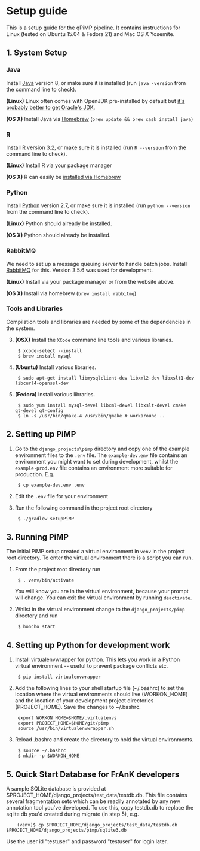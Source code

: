 # Setup guide

This is a setup guide for the qPiMP pipeline. It contains instructions for Linux (tested on Ubuntu 15.04 & Fedora 21) and Mac OS X Yosemite.

## 1. System Setup

### Java
Install [Java](https://java.com/en/) version 8, or make sure it is installed (run `java -version` from the command line to check).

**(Linux)** Linux often comes with OpenJDK pre-installed by default but [it's probably better to get Oracle's JDK](http://askubuntu.com/questions/521145/how-to-install-oracle-java-on-ubuntu-14-04).

**(OS X)** Install Java via [Homebrew](http://brew.sh/) (`brew update && brew cask install java`)

### R

Install [R](https://www.r-project.org/) version 3.2, or make sure it is installed (run `R --version` from the command line to check).

**(Linux)** Install R via your package manager

**(OS X)** R can easily be [installed via Homebrew](http://stackoverflow.com/questions/20457290/installing-r-with-homebrew)

### Python

Install [Python](https://www.python.org/) version 2.7, or make sure it is installed (run `python --version` from the command line to check).

**(Linux)** Python should already be installed.

**(OS X)** Python should already be installed.

### RabbitMQ

We need to set up a message queuing server to handle batch jobs. Install [RabbitMQ](https://www.rabbitmq.com) for this. Version 3.5.6 was used for development.

**(Linux)** Install via your package manager or from the website above.

**(OS X)** Install via homebrew (`brew install rabbitmq`)

### Tools and Libraries

Compilation tools and libraries are needed by some of the dependencies in the system.

3. **(OSX)** Install the `XCode` command line tools and various libraries.

        $ xcode-select --install
        $ brew install mysql

4. **(Ubuntu)** Install various libraries.

        $ sudo apt-get install libmysqlclient-dev libxml2-dev libxslt1-dev libcurl4-openssl-dev

5. **(Fedora)** Install various libraries.

        $ sudo yum install mysql-devel libxml-devel libxslt-devel cmake qt-devel qt-config
        $ ln -s /usr/bin/qmake-4 /usr/bin/qmake # workaround ..

## 2. Setting up PiMP

1. Go to the `django_projects\pimp` directory and copy one of the example environment files to the `.env` file. The `example-dev.env` file contains an environment you might want to set during development, whilst the `example-prod.env` file contains an environment more suitable for production. E.g.

        $ cp example-dev.env .env

2. Edit the `.env` file for your environment

3. Run the following command in the project root directory

        $ ./gradlew setupPiMP

## 3. Running PiMP

The initial PiMP setup created a virtual environment in `venv` in the project root directory. To enter the virtual environment there is a script you can run.

1. From the project root directory run

        $ . venv/bin/activate

   You will know you are in the virtual environment, because your prompt will change. You can exit the virtual environment by running `deactivate`.

2. Whilst in the virtual environment change to the `django_projects/pimp` directory and run

        $ honcho start

## 4. Setting up Python for development work

1. Install virtualenvwrapper for python. This lets you work in a Python virtual environment -- useful to prevent package conflicts etc.

        $ pip install virtualenvwrapper

2. Add the following lines to your shell startup file (~/.bashrc) to set the location where the virtual environments should live (WORKON_HOME) and the location of your development project directories (PROJECT_HOME). Save the changes to ~/.bashrc.

        export WORKON_HOME=$HOME/.virtualenvs
        export PROJECT_HOME=$HOME/git/pimp
        source /usr/bin/virtualenvwrapper.sh

3. Reload .bashrc and create the directory to hold the virtual environments.

        $ source ~/.bashrc
        $ mkdir -p $WORKON_HOME

## 5. Quick Start Database for FrAnK developers

A sample SQLite database is provided at $PROJECT_HOME/django_projects/test_data/testdb.db. This file contains several fragmentation sets which can be readily annotated by any new annotation tool you've developed. To use this, copy testdb.db to replace the sqlite db you'd created during migrate (in step 5), e.g.

        (venv)$ cp $PROJECT_HOME/django_projects/test_data/testdb.db $PROJECT_HOME/django_projects/pimp/sqlite3.db

Use the user id "testuser" and password "testuser" for login later.
